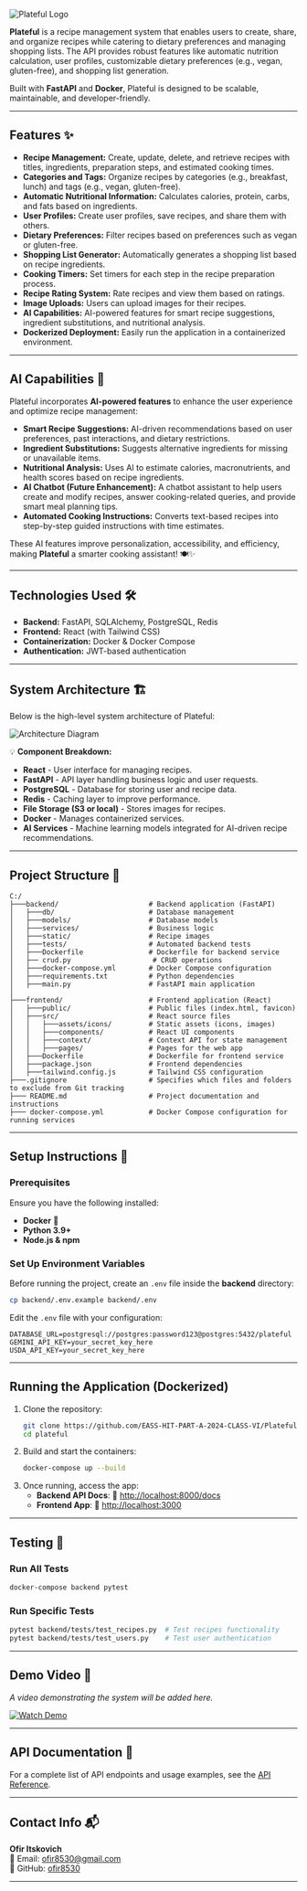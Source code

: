 ![Plateful Logo](./frontend/src/assets/logo.png)


**Plateful** is a recipe management system that enables users to create, share, and organize recipes while catering to dietary preferences and managing shopping lists. The API provides robust features like automatic nutrition calculation, user profiles, customizable dietary preferences (e.g., vegan, gluten-free), and shopping list generation.

Built with **FastAPI** and **Docker**, Plateful is designed to be scalable, maintainable, and developer-friendly.

---

## **Features** ✨

- **Recipe Management:** Create, update, delete, and retrieve recipes with titles, ingredients, preparation steps, and estimated cooking times.
- **Categories and Tags:** Organize recipes by categories (e.g., breakfast, lunch) and tags (e.g., vegan, gluten-free).
- **Automatic Nutritional Information:** Calculates calories, protein, carbs, and fats based on ingredients.
- **User Profiles:** Create user profiles, save recipes, and share them with others.
- **Dietary Preferences:** Filter recipes based on preferences such as vegan or gluten-free.
- **Shopping List Generator:** Automatically generates a shopping list based on recipe ingredients.
- **Cooking Timers:** Set timers for each step in the recipe preparation process.
- **Recipe Rating System:** Rate recipes and view them based on ratings.
- **Image Uploads:** Users can upload images for their recipes.
- **AI Capabilities:** AI-powered features for smart recipe suggestions, ingredient substitutions, and nutritional analysis.
- **Dockerized Deployment:** Easily run the application in a containerized environment.

---

## **AI Capabilities** 🤖

Plateful incorporates **AI-powered features** to enhance the user experience and optimize recipe management:

- **Smart Recipe Suggestions:** AI-driven recommendations based on user preferences, past interactions, and dietary restrictions.
- **Ingredient Substitutions:** Suggests alternative ingredients for missing or unavailable items.
- **Nutritional Analysis:** Uses AI to estimate calories, macronutrients, and health scores based on recipe ingredients.
- **AI Chatbot (Future Enhancement):** A chatbot assistant to help users create and modify recipes, answer cooking-related queries, and provide smart meal planning tips.
- **Automated Cooking Instructions:** Converts text-based recipes into step-by-step guided instructions with time estimates.

These AI features improve personalization, accessibility, and efficiency, making **Plateful** a smarter cooking assistant! 🍽️✨

---

## **Technologies Used** 🛠️

- **Backend:** FastAPI, SQLAlchemy, PostgreSQL, Redis
- **Frontend:** React (with Tailwind CSS)
- **Containerization:** Docker & Docker Compose
- **Authentication:** JWT-based authentication

---

## **System Architecture** 🏗️

Below is the high-level system architecture of Plateful:

![Architecture Diagram](./frontend/src/assets/Architecture-image.png)


💡 **Component Breakdown:**
- **React** - User interface for managing recipes.
- **FastAPI** - API layer handling business logic and user requests.
- **PostgreSQL** - Database for storing user and recipe data.
- **Redis** - Caching layer to improve performance.
- **File Storage (S3 or local)** - Stores images for recipes.
- **Docker** - Manages containerized services.
- **AI Services** - Machine learning models integrated for AI-driven recipe recommendations.

---

## **Project Structure** 📂

```plaintext
C:/
├───backend/                      # Backend application (FastAPI)
│   ├───db/                       # Database management
│   ├───models/                   # Database models
│   ├───services/                 # Business logic
│   ├───static/                   # Recipe images
│   ├───tests/                    # Automated backend tests
│   ├───Dockerfile                # Dockerfile for backend service
│   ├── crud.py                    # CRUD operations
│   ├───docker-compose.yml        # Docker Compose configuration
│   ├───requirements.txt          # Python dependencies
│   ├───main.py                   # FastAPI main application
│
├───frontend/                     # Frontend application (React)
│   ├───public/                   # Public files (index.html, favicon)
│   ├───src/                      # React source files
│   │   ├───assets/icons/         # Static assets (icons, images)
│   │   ├───components/           # React UI components
│   │   ├───context/              # Context API for state management
│   │   ├───pages/                # Pages for the web app
│   ├───Dockerfile                # Dockerfile for frontend service
│   ├───package.json              # Frontend dependencies
│   ├───tailwind.config.js        # Tailwind CSS configuration
├───.gitignore                    # Specifies which files and folders to exclude from Git tracking
├─── README.md                    # Project documentation and instructions
├─── docker-compose.yml           # Docker Compose configuration for running services

```

---

## **Setup Instructions** 🚀

### **Prerequisites**

Ensure you have the following installed:

- **Docker** 🐳 
- **Python 3.9+** 
- **Node.js & npm** 

### **Set Up Environment Variables**

Before running the project, create an `.env` file inside the **backend** directory:

```sh
cp backend/.env.example backend/.env
```

Edit the `.env` file with your configuration:

```
DATABASE_URL=postgresql://postgres:password123@postgres:5432/plateful
GEMINI_API_KEY=your_secret_key_here
USDA_API_KEY=your_secret_key_here
```

---

## **Running the Application (Dockerized)**

1. Clone the repository:
   ```bash
   git clone https://github.com/EASS-HIT-PART-A-2024-CLASS-VI/Plateful-ofir
   cd plateful
   ```
2. Build and start the containers:
   ```bash
   docker-compose up --build
   ```
3. Once running, access the app:
   - **Backend API Docs**: 🔗 [http://localhost:8000/docs](http://localhost:8000/docs)
   - **Frontend App**: 🔗 [http://localhost:3000](http://localhost:3000)

---

## **Testing** 🧪

### **Run All Tests**
```bash
docker-compose backend pytest
```
### **Run Specific Tests**
```bash
pytest backend/tests/test_recipes.py  # Test recipes functionality
pytest backend/tests/test_users.py    # Test user authentication
```

---

## **Demo Video** 🎥

_A video demonstrating the system will be added here._

[![Watch Demo](https://img.youtube.com/vi/your-video-id-here/0.jpg)](https://www.youtube.com/watch?v=your-video-id-here)

---

## **API Documentation** 📖

For a complete list of API endpoints and usage examples, see the [API Reference](./docs/API.md).

---

## **Contact Info** 📬

**Ofir Itskovich**  
📧 Email: ofir8530@gmail.com  
🔗 GitHub: [ofir8530](https://github.com/ofir8530)

---

